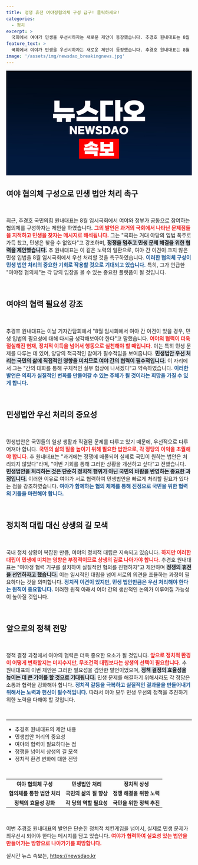```yaml
---
title: 정쟁 휴전 여야정협의체 구성 급구! 클릭하세요!
categories:
  - 정치
excerpt: >
  국회에서 여야가 민생을 우선시하자는 새로운 제안이 등장했습니다. 추경호 원내대표는 8월 임시국회에서 협의체를 구성해 민생법안을 처리하자고 촉구하며 정쟁 종료를 선언했습니다. 과연 정치 상황이 변할 수 있을까요?
feature_text: >
  국회에서 여야가 민생을 우선시하자는 새로운 제안이 등장했습니다. 추경호 원내대표는 8월 임시국회에서 협의체를 구성해 민생법안을 처리하자고 촉구하며 정쟁 종료를 선언했습니다. 과연 정치 상황이 변할 수 있을까요?
image: '/assets/img/newsdao_breakingnews.jpg'
---
```


<p><img src="/assets/img/newsdao_breakingnews.jpg" alt="flaretime 속보" /></p>

<h2 data-ke-size="size26">여야 협의체 구성으로 민생 법안 처리 촉구</h2>

<p data-ke-size="size16">&nbsp;</p>

<p data-ke-size="size16">최근, 추경호 국민의힘 원내대표는 8월 임시국회에서 여야와 정부가 공동으로 참여하는 협의체를 구성하자는 제안을 하였습니다. <b><span style="color: #ee2323;">그의 발언은 과거의 국회에서 나타난 문제점들을 지적하고 민생을 찾자는 메시지로 해석됩니다.</span></b> 그는 "국회는 거대 야당의 입법 폭주로 가득 찼고, 민생은 찾을 수 없었다"고 강조하며, <b><span style="background-color: #21538527;">정쟁을 멈추고 민생 문제 해결을 위한 협력을 제안했습니다.</span></b> 추 원내대표는 이 같은 노력의 일환으로, 여야 간 이견이 크지 않은 민생 입법을 8월 임시국회에서 우선 처리할 것을 촉구하였습니다. <b><span style="color: #1a5490;">이러한 협의체 구성이 민생 법안 처리의 중요한 기회로 작용할 것으로 기대되고 있습니다.</span></b> 특히, 그가 언급한 "여야정 협의체"는 각 당의 입장을 볼 수 있는 중요한 플랫폼이 될 것입니다.</p>

<p data-ke-size="size16">&nbsp;</p>

<h2 data-ke-size="size26">여야의 협력 필요성 강조</h2>

<p data-ke-size="size16">&nbsp;</p>

<p data-ke-size="size16">추경호 원내대표는 이날 기자간담회에서 "8월 임시회에서 여야 간 이견이 있을 경우, 민생 입법의 필요성에 대해 다시금 생각해보아야 한다"고 말했습니다. <b><span style="color: #ee2323;">여야의 협력이 더욱 절실해진 현재, 정치적 이득을 넘어서 행동으로 실천해야 할 때입니다.</span></b> 이는 특히 민생 문제를 다루는 데 있어, 양당의 적극적인 참여가 필수적임을 보여줍니다. <b><span style="background-color: #21538527;">민생법안 우선 처리는 국민의 삶에 직접적인 영향을 미치므로 여야 간의 협력이 필수적입니다.</span></b> 이 자리에서 그는 "간의 대화를 통해 구체적인 실무 협상에 나서겠다"고 약속하였습니다. <b><span style="color: #1a5490;">이러한 발언은 의회가 실질적인 변화를 만들어갈 수 있는 주체가 될 것이라는 희망을 가질 수 있게 합니다.</span></b></p>

<p data-ke-size="size16">&nbsp;</p>

<h2 data-ke-size="size26">민생법안 우선 처리의 중요성</h2>

<p data-ke-size="size16">&nbsp;</p>

<p data-ke-size="size16">민생법안은 국민들의 일상 생활과 직결된 문제를 다루고 있기 때문에, 우선적으로 다루어져야 합니다. <b><span style="color: #ee2323;">국민의 삶의 질을 높이기 위해 필요한 법안으로, 각 정당의 이익을 초월해야 합니다.</span></b> 추 원내대표는 "과거에는 정쟁에 매몰되어 실제로 국민이 원하는 법안은 처리되지 않았다"라며, "이번 기회를 통해 그러한 상황을 개선하고 싶다"고 전했습니다. <b><span style="background-color: #21538527;">민생법안을 처리하는 것은 단순히 정치적 행위가 아닌 국민의 바람을 반영하는 중요한 과정입니다.</span></b> 이러한 이유로 여야가 서로 협력하여 민생법안을 빠르게 처리할 필요가 있다는 점을 강조하였습니다. <b><span style="color: #1a5490;">여야가 함께하는 협의 체제를 통해 진정으로 국민을 위한 협력의 기틀을 마련해야 합니다.</span></b></p>

<p data-ke-size="size16">&nbsp;</p>

<h2 data-ke-size="size26">정치적 대립 대신 상생의 길 모색</h2>

<p data-ke-size="size16">&nbsp;</p>

<p data-ke-size="size16">국내 정치 상황이 복잡한 만큼, 여야의 정치적 대립은 지속되고 있습니다. <b><span style="color: #ee2323;">하지만 이러한 대립이 민생에 미치는 영향은 부정적이므로 상생의 길로 나아가야 합니다.</span></b> 추경호 원내대표는 "여야정 협력 기구를 설치하여 실질적인 협의를 진행하자"고 제안하며 <b><span style="background-color: #21538527;">정쟁의 휴전을 선언하자고 했습니다.</span></b> 이는 일시적인 대립을 넘어 서로의 의견을 조율하는 과정이 필요하다는 것을 의미합니다. <b><span style="color: #1a5490;">정치적 이견이 있지만, 민생 법안만큼은 우선 처리해야 한다는 원칙이 중요합니다.</span></b> 이러한 원칙 아래서 여야 간의 생산적인 논의가 이루어질 가능성이 높아질 것입니다.</p>

<p data-ke-size="size16">&nbsp;</p>

<h2 data-ke-size="size26">앞으로의 정책 전망</h2>

<p data-ke-size="size16">&nbsp;</p>

<p data-ke-size="size16">정책 결정 과정에서 여야의 협력은 더욱 중요한 요소가 될 것입니다. <b><span style="color: #ee2323;">앞으로 정치적 환경이 어떻게 변화할지는 미지수지만, 무조건적 대립보다는 상생의 선택이 필요합니다.</span></b> 추 원내대표의 이번 제안은 그러한 필요성을 감안한 발언이었으며, <b><span style="background-color: #21538527;">정책 결정의 효율성을 높이는 데 큰 기여를 할 것으로 기대됩니다.</span></b> 민생 문제를 해결하기 위해서라도 각 정당은 소통과 협력을 강화해야 합니다. <b><span style="color: #1a5490;">정치적 갈등을 극복하고 실질적인 결과물을 만들어내기 위해서는 노력과 헌신이 필수적입니다.</span></b> 따라서 여야 모두 민생 우선의 정책을 추진하기 위한 노력을 다해야 할 것입니다.</p>

<p data-ke-size="size16">&nbsp;</p>

<hr>

<ul>
    <li>추경호 원내대표의 제안 내용</li>
    <li>민생법안 처리의 중요성</li>
    <li>여야의 협력이 필요하다는 점</li>
    <li>정쟁을 넘어서 상생의 길 모색</li>
    <li>정치적 환경 변화에 대한 전망</li>
</ul>

<p data-ke-size="size16">&nbsp;</p>

<table>
    <tr>
        <td style="text-align: center; height: 17px;"><b>여야 협의체 구성</b></td>
        <td style="text-align: center; height: 17px;"><b>민생법안 처리</b></td>
        <td style="text-align: center; height: 17px;"><b>정치적 상생</b></td>
    </tr>
    <tr>
        <td style="text-align: center; height: 17px;"><b>협의체를 통한 법안 처리</b></td>
        <td style="text-align: center; height: 17px;"><b>국민의 삶의 질 향상</b></td>
        <td style="text-align: center; height: 17px;"><b>정쟁 해결을 위한 노력</b></td>
    </tr>
    <tr>
        <td style="text-align: center; height: 17px;"><b>정책의 효율성 강화</b></td>
        <td style="text-align: center; height: 17px;"><b>각 당의 역할 필요성</b></td>
        <td style="text-align: center; height: 17px;"><b>국민을 위한 정책 추진</b></td>
    </tr>
</table>

<p data-ke-size="size16">&nbsp;</p>

<p data-ke-size="size16">이번 추경호 원내대표의 발언은 단순한 정치적 치킨게임을 넘어서, 실제로 민생 문제가 최우선시 되어야 한다는 메시지를 담고 있습니다. <b><span style="color: #ee2323;">여야가 협력하여 실효성 있는 법안을 만들어가는 방향으로 나아가기를 희망합니다.</span></b></p>
실시간 뉴스 속보는, <a href="https://newsdao.kr" rel="dofollow">https://newsdao.kr</a>


